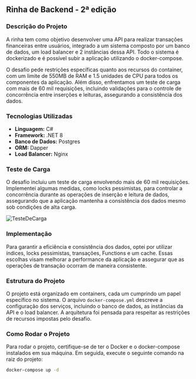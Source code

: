 ## Rinha de Backend - 2ª edição

### Descrição do Projeto

A rinha tem como objetivo desenvolver uma API para realizar transações financeiras entre usuários, integrado a um sistema composto por um banco de dados, um load balancer e 2 instâncias dessa API. Todo o sistema é dockerizado e é possível subir a aplicação utilizando o docker-compose. 

O desafio pede restrições específicas quanto aos recursos do container, com um limite de 550MB de RAM e 1.5 unidades de CPU para todos os componentes da aplicação. Além disso, enfrentamos um teste de carga com mais de 60 mil requisições, incluindo validações para o controle de concorrência entre inserções e leituras, assegurando a consistência dos dados.

### Tecnologias Utilizadas

- **Linguagem:** C#
- **Framework:** .NET 8
- **Banco de Dados:** Postgres
- **ORM:** Dapper
- **Load Balancer:** Nginx

### Teste de Carga

O desafio incluiu um teste de carga envolvendo mais de 60 mil requisições. Implementei algumas medidas, como locks pessimistas, para controlar a concorrência durante as operações de inserção e leitura de dados, assegurando que a aplicação mantenha a consistência dos dados mesmo sob condições de alta carga.

![TesteDeCarga](https://github.com/ruhtar/rinha-de-backend/assets/83853014/d4d93494-51d1-46ee-a8df-c0a3f0e54735)


### Implementação

Para garantir a eficiência e consistência dos dados, optei por utilizar índices, locks pessimistas, transações, Functions e um cache. Essas escolhas visam melhorar a performance da aplicação e assegurar que as operações de transação ocorram de maneira consistente.

### Estrutura do Projeto

O projeto está organizado em containers, cada um cumprindo um papel específico no sistema. O arquivo `docker-compose.yml` descreve a configuração dos serviços, incluindo o banco de dados, as instâncias da API e o load balancer. A arquitetura foi pensada para respeitar as restrições de recursos impostas pelo desafio.




### Como Rodar o Projeto

Para rodar o projeto, certifique-se de ter o Docker e o docker-compose instalados em sua máquina. Em seguida, execute o seguinte comando na raiz do projeto:

```bash
docker-compose up -d
